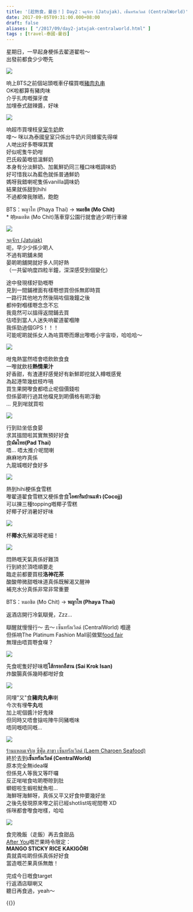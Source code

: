 ```yaml
---
title: '[趁熱食，曼谷！] Day2：จตุจักร (Jatujak)、เซ็นทรัลเวิลด์ (CentralWorld)'
date: 2017-09-05T09:31:00.000+08:00
draft: false
aliases: [ "/2017/09/day2-jatujak-centralworld.html" ]
tags : [travel-泰國-曼谷]
---
```


星期日，一早起身梗係去翟道翟啦～  
出發前都食少少嘢先  

![](/images/bangkok2a.jpg)

响上BTS之前個站頭嘅車仔檔買嘅[豬肉丸串](https://hidie.net/bangkok2a/)  
OK啦都算有豬肉味  
介乎扎肉嘅彈牙度  
加埋泰式甜辣醬，好味  

![](/images/bangkok2b.jpg)

响超市買埋枝[皇室牛奶](https://hidie.net/bangkok2b/)飲  
嗱～ 咪以為泰國皇室只係出牛奶片同蜂蜜先得㗎  
人哋出好多嘢㗎其實  
好似呢隻牛奶咁  
巴氏殺菌嘅低溫鮮奶  
本身有分淡鮮奶、加氟鮮奶同三種口味嘅調味奶  
好可惜我以為藍色就係普通鮮奶  
媽呀我錯喇呢隻係vanilla調味奶  
結果就係甜到hihi  
不過都俾我隊晒，飽飽  
  
BTS：พญาไท (Phaya Thai) → **หมอชิต (Mo Chit)**    
\* 响หมอชิต (Mo Chit)落車穿公園行就會過少啲行車線  
  
![](/images/bangkok2c.jpg)

[จตุจักร (Jatujak)](https://hidie.net/bangkok2c/)  
呃，早少少係少啲人  
不過有啲舖未開  
晏啲啲舖開就好多人同好熱  
（一共留响度四粒半鐘，深深感受到個變化）  
  
途中發現樣好勁嘅嘢  
見到一間鋪裡面有樣嘢想買但係無即時買  
一路行其他地方然後隔咗個幾鐘之後  
都仲對嗰樣嘢念念不忘  
我竟然可以搵得返間鋪去買  
估唔到當人人迷失响翟道翟嗰陣  
我係勁過個GPS！！！  
可能呢啲就係女人為咗買嘢而爆出嚟嘅小宇宙啩，哈哈哈～  
  
![](/images/bangkok2c1.jpg)

咁鬼熱當然唔會唔飲飲食食  
一嚟就飲枝**熱情果汁**  
好香甜，有渣連籽感覺好有新鮮即挖就入樽嘅感覺  
為起港幣幾蚊枝咋喎  
買生果開嚟食都唔止呢個價錢啦  
但係晏啲行過其他檔見到啲價格有啲浮動  
... 見到啱就買啦  

![](/images/bangkok2c2.jpg)

行到攰坐低食晏  
求其搵間啦其實無預好好食  
食**ผัดไทย(Pad Thai)**  
唔... 唔太推介呢間喇  
麻麻地咋真係  
九龍城嘅好食好多  

![](/images/bangkok2c4.jpg)

熱到hihi梗係食雪糕  
嚟翟道翟食雪糕又梗係會食**ไอศกรีมบ้านแพ้ว (Cocojj)**  
可以揀三種topping嘅椰子雪糕  
好椰子好消暑好好味  

![](/images/bangkok2c5.jpg)

杯**椰水**先解渴呀老細！  

![](/images/bangkok2c6.jpg)

悶熱嘅天氣真係好難頂  
行到終於頂唔順要走  
臨走前都要買枝**洛神花茶**  
酸酸帶微甜嘅味道真係既解渴又醒神  
補充水分真係非常非常重要  
  
BTS：หมอชิต (Mo Chit) → **พญาไท (Phaya Thai)**  
  
返酒店開行冷氣瞓覺，Zzz...  
  
瞓醒就慢慢行～ 去～ เซ็นทรัลเวิลด์ (CentralWorld) 嗰邊  
但係响The Platinum Fashion Mall前做緊[food fair](https://hidie.net/bangkok2e/)  
無理由唔買嘢食㗎？  

![](/images/bangkok2e.jpg)

先食呢隻好好味嘅**ไส้กรอกอีสาน (Sai Krok Isan)**  
炸酸腸真係幾時都咁好食  

![](/images/bangkok2e2.jpg)

同埋"又"食**豬肉丸串**喇  
今次有埋**牛丸**嘅  
加上呢個醬汁好鬼辣  
但同時又唔會搇咗陣牛同豬嘅味  
唔同嘅唔同嘅...  

![](/images/bangkok2f.jpg.jpg)

[ร้านแหลมเจริญ ซีฟู๊ด สาขา เซ็นทรัลเวิลด์ (Laem Charoen Seafood)](https://hidie.net/bangkok2f/)  
終於去到**เซ็นทรัลเวิลด์ (CentralWorld)**  
原本完全無idea㗎  
但係見人等我又等吓囉  
反正啱啱食咗啲嘢晾到肚  
螄蚶啦生蝦啦魷魚啦...  
海鮮呀海鮮呀，真係又平又好食仲要幾好坐  
之後先發現原來嚟之前已經shotlist咗呢間嘢 XD  
係咪都會嚟食咁樣，哈哈  

![](/images/bangkok2g.jpg)

食完晚飯（走飯）再去食甜品  
[After You](https://hidie.net/bangkok2g/)嘅芒果時令限定：  
**MANGO STICKY RICE KAKIGŌRI**  
貴就貴咗啲但係真係好好食  
當造嘅芒果真係無敵！  
  
  
完成今日嘅食target  
行返酒店瞓喇又  
聽日再食過，yeah～  
  
  

{{<bangkok>}}
